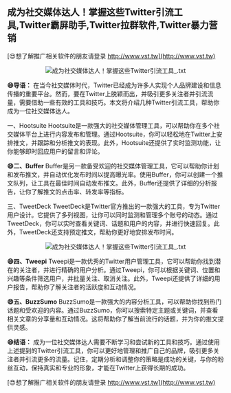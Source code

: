 ## **成为社交媒体达人！掌握这些Twitter引流工具,Twitter霸屏助手,Twitter拉群软件,Twitter暴力营销**

[😍想了解推广相关软件的朋友请登录 http://www.vst.tw](http://www.vst.tw)

 <center><img src="https://vst.tw/MP4/tuiguang/png/7.png" alt="成为社交媒体达人！掌握这些Twitter引流工具_.txt"></center>

**😄导语：**
在当今社交媒体时代，Twitter已经成为许多人实现个人品牌建设和信息传播的重要平台。然而，要在Twitter上脱颖而出，并吸引更多关注者并引流流量，需要借助一些有效的工具和技巧。本文将介绍几种Twitter引流工具，帮助你成为一位社交媒体达人。

一、Hootsuite
Hootsuite是一款强大的社交媒体管理工具，可以帮助你在多个社交媒体平台上进行内容发布和管理。通过Hootsuite，你可以轻松地在Twitter上安排推文，并跟踪和分析推文的表现。此外，Hootsuite还提供了实时监测功能，让你能够即时回应用户的留言和评论。

**😄二、Buffer**
Buffer是另一款备受欢迎的社交媒体管理工具，它可以帮助你计划和发布推文，并自动优化发布时间以提高曝光率。使用Buffer，你可以创建一个推文队列，让工具在最佳时间自动发布推文。此外，Buffer还提供了详细的分析报告，让你了解推文的点击率、转发率等指标。

三、TweetDeck
TweetDeck是Twitter官方推出的一款强大的工具，专为Twitter用户设计。它提供了多列视图，让你可以同时监测和管理多个账号的动态。通过TweetDeck，你可以实时查看关键词、话题和用户的内容，并进行快速回复。此外，TweetDeck还支持预定推文，帮助你更好地安排发布时间。

 <center><img src="https://vst.tw/MP4/tuiguang/png/0.png" alt="成为社交媒体达人！掌握这些Twitter引流工具_.txt"></center>

**😄四、Tweepi**
Tweepi是一款优秀的Twitter用户管理工具，它可以帮助你找到潜在的关注者，并进行精确的用户分析。通过Tweepi，你可以根据关键词、位置和兴趣等条件筛选用户，并批量关注、取消关注。此外，Tweepi还提供了详细的用户报告，帮助你了解关注者的活跃度和互动情况。

**😄五、BuzzSumo**
BuzzSumo是一款强大的内容分析工具，可以帮助你找到热门话题和受欢迎的内容。通过BuzzSumo，你可以搜索特定主题或关键词，并查看相关文章的分享量和互动情况。这将帮助你了解当前流行的话题，并为你的推文提供灵感。

**😄结语：**
成为一位社交媒体达人需要不断学习和尝试新的工具和技巧。通过使用上述提到的Twitter引流工具，你可以更好地管理和推广自己的品牌，吸引更多关注者并引流更多的流量。记住，定期分析和调整你的策略是成功的关键，与你的粉丝互动，保持真实和专业的形象，才能在Twitter上获得长期的成功。

[😍想了解推广相关软件的朋友请登录 http://www.vst.tw](http://www.vst.tw)




